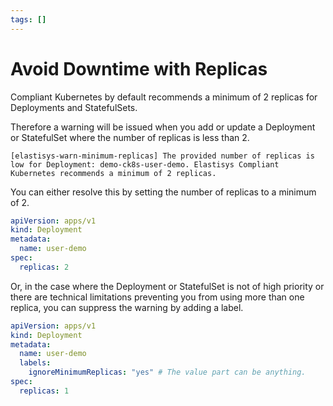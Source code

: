 ```yaml
---
tags: []
---
```


# Avoid Downtime with Replicas

Compliant Kubernetes by default recommends a minimum of 2 replicas for Deployments and StatefulSets.

Therefore a warning will be issued when you add or update a Deployment or StatefulSet where the number of replicas is less than 2.

```console
[elastisys-warn-minimum-replicas] The provided number of replicas is low for Deployment: demo-ck8s-user-demo. Elastisys Compliant Kubernetes recommends a minimum of 2 replicas.
```

You can either resolve this by setting the number of replicas to a minimum of 2.

```yaml
apiVersion: apps/v1
kind: Deployment
metadata:
  name: user-demo
spec:
  replicas: 2
```

Or, in the case where the Deployment or StatefulSet is not of high priority or there are technical limitations preventing you from using more than one replica, you can suppress the warning by adding a label.

```yaml
apiVersion: apps/v1
kind: Deployment
metadata:
  name: user-demo
  labels:
    ignoreMinimumReplicas: "yes" # The value part can be anything.
spec:
  replicas: 1
```
